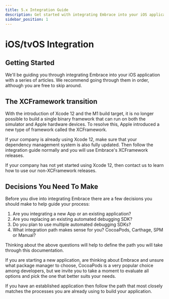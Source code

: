```yaml
---
title: 5.x Integration Guide
description: Get started with integrating Embrace into your iOS application
sidebar_position: 1
---
```


# iOS/tvOS Integration

## Getting Started

We'll be guiding you through integrating Embrace into your iOS application
with a series of articles. We recommend going through them in order, although
you are free to skip around. 

## The XCFramework transition

With the introduction of Xcode 12 and the M1 build target, it is no longer possible to build a single binary framework that can run on both the simulator and Apple hardware devices. To resolve this, Apple introduced a new type of framework called the XCFramework.

If your company is already using Xcode 12, make sure that your dependency management system is also fully updated. Then follow the integration guide normally and you will use Embrace's XCFramework releases.

If your company has not yet started using Xcode 12, then contact us to learn how to use our non-XCFramework releases.

## Decisions You Need To Make

Before you dive into integrating Embrace there are a few decisions you should
make to help guide your process:

1. Are you integrating a new App or an existing application?
1. Are you replacing an existing automated debugging SDK?
1. Do you plan to use multiple automated debugging SDKs?
1. What integration path makes sense for you?  CocoaPods, Carthage, SPM or Manual?

Thinking about the above questions will help to define the path you will take
through this documentation.

If you are starting a new application, are thinking about Embrace and unsure what package manager to choose, 
CocoaPods is a very popular choice among developers, but we invite you to take a moment to evaluate all options and pick the one that better suits your needs.

If you have an established application then follow the path that most closely
matches the processes you are already using to build your application.
